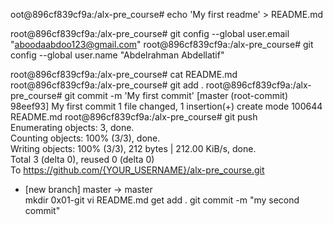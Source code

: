 oot@896cf839cf9a:/alx-pre_course# echo 'My first readme' > README.md  

root@896cf839cf9a:/alx-pre_course# git config --global user.email "aboodaabdoo123@gmail.com"
root@896cf839cf9a:/alx-pre_course# git config --global user.name "Abdelrahman Abdellatif"

root@896cf839cf9a:/alx-pre_course# cat README.md      
root@896cf839cf9a:/alx-pre_course# git add .
root@896cf839cf9a:/alx-pre_course# git commit -m 'My first commit'
[master (root-commit) 98eef93] My first commit
 1 file changed, 1 insertion(+)
 create mode 100644 README.md
root@896cf839cf9a:/alx-pre_course# git push                                                                                           
Enumerating objects: 3, done.                                                                                                         
Counting objects: 100% (3/3), done.                                                                                                   
Writing objects: 100% (3/3), 212 bytes | 212.00 KiB/s, done.                                                                          
Total 3 (delta 0), reused 0 (delta 0)                                                                                                 
To https://github.com/{YOUR_USERNAME}/alx-pre_course.git                                                                                       
 * [new branch]      master -> master              
mkdir 0x01-git
vi README.md
get add .
git commit -m "my second commit"
